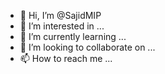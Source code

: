 - 👋 Hi, I’m @SajidMIP
- 👀 I’m interested in ...
- 🌱 I’m currently learning ...
- 💞️ I’m looking to collaborate on ...
- 📫 How to reach me ...

<!---
SajidMIP/SajidMIP is a ✨ special ✨ repository because its `README.md` (this file) appears on your GitHub profile.
You can click the Preview link to take a look at your changes.
--->
